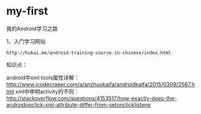 # my-first
我的Android学习之路

1、入门学习网站

    http://hukai.me/android-training-course-in-chinese/index.html
    
  知识点：
  
  android中xml tools属性详解：http://www.jcodecraeer.com/a/anzhuokaifa/androidkaifa/2015/0309/2567.html
  xml中申明activity的不同：http://stackoverflow.com/questions/4153517/how-exactly-does-the-androidonclick-xml-attribute-differ-from-setonclicklistene

